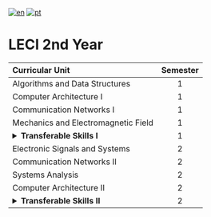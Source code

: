 [![en](https://img.shields.io/badge/lang-en-red.svg)](https://github.com/rubenpeq/LECI-2/blob/main/README.md)
[![pt](https://img.shields.io/badge/lang-pt-green.svg)](https://github.com/rubenpeq/LECI-2/blob/main/README-PT.md)

# LECI 2nd Year

| Curricular Unit | Semester |
|      :---       |    :---:    |
| Algorithms and Data Structures        |  1  |
| Computer Architecture I               |  1  |
| Communication Networks I              |  1  |
| Mechanics and Electromagnetic Field   |  1  |
| <details><summary>**Transferable Skills I**</summary> Project Management <br /> Economics I <br /> Design Thinking </details> |  1  |
| Electronic Signals and Systems        |  2  |
| Communication Networks II             |  2  |
| Systems Analysis                      |  2  |
| Computer Architecture II              |  2  |
| <details><summary>**Transferable Skills II**</summary> Microcontrollers and Interaction with Sensors and Actuators <br /> Materials and Sustainable Development <br /> Data Visualization </details> |  2  |
